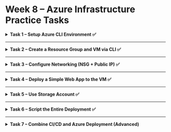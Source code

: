 # Week 8 – Azure Infrastructure Practice Tasks

<details>
<summary><strong>Task 1 – Setup Azure CLI Environment ✅</strong></summary>

✅ **Goal**: Install and configure the Azure CLI on your machine.

---

### 🧰 Installation Instructions:

#### On Ubuntu:

```bash
curl -sL https://aka.ms/InstallAzureCLIDeb | sudo bash
```

#### On macOS:

```bash
brew update && brew install azure-cli
```

#### On Windows:

Download from: [https://aka.ms/installazurecli](https://aka.ms/installazurecli)

---

### 🧪 Verify:

```bash
az login
az account show
```

These commands let you log into your Azure account and confirm that you're authenticated and connected to the correct subscription.

</details>

---

<details>
<summary><strong>Task 2 – Create a Resource Group and VM via CLI ✅</strong></summary>

✅ **Goal**: Use Azure CLI to create a resource group and a virtual machine.

---

## 1. Create a Resource Group

A resource group is a logical container for Azure resources. All resources for a solution are typically deployed into a single resource group.

```bash
az group create --name myResourceGroup --location eastus
```

**Explanation for `az group create`:**
* `--name myResourceGroup`: Specifies the name of the resource group. Choose a descriptive name that helps you organize your resources.
* `--location eastus`: Specifies the Azure region where the resource group will be created. This location is for the metadata of the resource group itself and does not necessarily dictate the location of the resources within it (though it's common practice to keep them in the same region).

---

## 2. Create an Azure Virtual Machine (VM)

This command creates a new Ubuntu Linux VM with configurations aimed at minimizing cost.

```bash
az vm create \
  --resource-group MyResourceGroup \
  --name MyVM \
  --image UbuntuLTS \
  --admin-username azureuser \
  --generate-ssh-keys \
  --location westeurope \
  --size Standard_B1ls \
  --os-disk-size-gb 30 \
  --os-disk-type Standard_SSD_LRS \
  --public-ip-address-sku Basic \
  --no-wait
```

**Explanation for `az vm create`:**
* `--resource-group MyResourceGroup`: Specifies the name of the resource group where the VM will be created. This must be an existing resource group that you created previously.
* `--name MyVM`: Specifies the name of the new Virtual Machine. Choose a unique and descriptive name. This will be part of the VM's DNS name if you assign a public IP.
* `--image UbuntuLTS`: Specifies the operating system image to use for the VM. 'UbuntuLTS' refers to the latest Long Term Support version of Ubuntu, which is good for stability.
* `--admin-username azureuser`: Sets the administrator username for the VM. This user will have `sudo` (superuser do) privileges on the Linux VM.
* `--generate-ssh-keys`: Automatically generates a new SSH key pair (if one doesn't already exist in your `~/.ssh/` directory) and securely stores the private key on your local machine. The public key is then deployed to the VM, enabling secure passwordless SSH access.
* `--location westeurope`: Specifies the Azure region where the VM will be deployed. This is a critical parameter for pricing and latency. Different regions have varying costs, so choosing an optimal region like `westeurope` or `eastus` can significantly impact your bill.
* `--size Standard_B1ls`: Defines the VM size, which determines its computational resources (vCPUs, RAM) and is the most significant factor affecting cost. 'Standard_B1ls' is typically the smallest and most cost-effective burstable VM size, ideal for light workloads, development, or testing environments.
* `--os-disk-size-gb 30`: Sets the size of the operating system disk in Gigabytes (GB). A smaller disk generally results in lower storage costs. 30GB is a common and usually sufficient minimum for a Linux OS.
* `--os-disk-type Standard_SSD_LRS`: Specifies the storage type for the OS disk. 'Standard_SSD_LRS' (Locally Redundant Storage) provides a good balance of performance and cost, offering better performance than HDDs at a reasonable price, and is generally resilient.
* `--public-ip-address-sku Basic`: (Optional, but recommended for cost) Specifies the SKU for the public IP address. 'Basic' is typically cheaper than 'Standard' and is sufficient for most basic connectivity needs (e.g., SSH, web access).
* `--no-wait`: (Optional) This flag allows the command to return control to your command line immediately, letting you continue with other tasks while the VM creation process runs in the background.

---

**Important Considerations for Cost Optimization:**

* **VM Size (`--size`):** The VM size is the most significant factor affecting cost. Always choose the smallest size that meets your workload requirements. The `B-series` VMs (`Standard_B1ls`, `Standard_B1ms`, etc.) are designed for burstable workloads and are the most cost-effective for intermittent use.
* **Location (`--location`):** Azure pricing varies by region. Use `az account list-locations --query "[].name"` to see available regions and compare prices using the [Azure Pricing Calculator](https://azure.microsoft.com/pricing/calculator/).
* **OS Disk Size (`--os-disk-size-gb`):** Reduce the disk size to the minimum necessary for your operating system and applications.
* **OS Disk Type (`--os-disk-type`):** `Standard_HDD_LRS` is the cheapest but slowest. `Standard_SSD_LRS` offers a good balance. Only use `Premium_SSD_LRS` for performance-critical applications.
* **Auto-shutdown:** For VMs not required 24/7 (e.g., dev/test environments), configure an auto-shutdown schedule in the Azure Portal or via CLI after creation (`az vm auto-shutdown`). This stops billing for compute resources when the VM is not running.
* **Deallocate VM:** When you're not actively using the VM, stop it (`az vm stop --name MyVM --resource-group MyResourceGroup`) and then `deallocate` it (`az vm deallocate --name MyVM --resource-group MyResourceGroup`). Deallocating stops billing for compute resources (vCPUs, RAM), but you will still be billed for disk storage.

</details>

---

<details>
<summary><strong>Task 3 – Configure Networking (NSG + Public IP) ✅</strong></summary>

✅ **Goal**: Allow HTTP traffic to your VM using a Network Security Group (NSG) rule.

---

## Understanding Network Security Groups (NSG)

A Network Security Group (NSG) acts as a virtual firewall for your VM, controlling inbound and outbound traffic based on rules. When you create a VM, Azure automatically creates an NSG and associates it with your VM's network interface or subnet.

## 1. Add a Rule to Allow HTTP Traffic (Port 80)

By default, an NSG might not allow incoming HTTP (web) traffic on port 80. You need to explicitly add a rule to permit this.

```bash
az network nsg rule create \
  --resource-group MyResourceGroup \
  --nsg-name MyVMNSG \
  --name AllowHTTP \
  --priority 1000 \
  --direction Inbound \
  --access Allow \
  --protocol Tcp \
  --destination-port-ranges 3000 \
  --source-address-prefixes "*" \
  --destination-address-prefixes "*" \
  --description "Allow inbound HTTP traffic on port 3000 for web application"
```

**Explanation for `az network nsg rule create`:**
* `--resource-group MyResourceGroup`: Specifies the name of the resource group where your NSG is located. This should be the same resource group as your VM.
* `--nsg-name MyVMNSG`: Specifies the name of the Network Security Group to which you want to add the rule. When you create a VM, Azure typically names the NSG after the VM (e.g., `MyVM-nsg` or `MyVMNSG`). You might need to verify the exact NSG name associated with your VM. You can find it by listing network interfaces (`az network nic list`) or directly listing NSGs in the resource group (`az network nsg list --resource-group MyResourceGroup`).
* `--name AllowHTTP`: Provides a unique name for the new security rule. Choose a descriptive name.
* `--priority 1000`: Sets the priority of the rule. Rules are processed in numerical order (lowest number first). Ensure your rule's priority is lower than any Deny rules that might block port 80 (e.g., the default "DenyAllInbound" rule usually has a high priority like 65500).
* `--direction Inbound`: Specifies that this rule applies to incoming traffic to your VM.
* `--access Allow`: Defines the action for traffic matching this rule – in this case, to allow it.
* `--protocol Tcp`: Specifies the network protocol to which this rule applies. HTTP typically uses TCP.
* `--destination-port-ranges 80`: Specifies the destination port(s) for the traffic. Here, we specify port 80, which is the standard port for unencrypted HTTP traffic.
* `--source-address-prefixes "*" `: Defines the source IP address range from which traffic is allowed. `*` means allow traffic from any source IP address. For production environments, it's recommended to restrict this to known IP ranges for better security.
* `--destination-address-prefixes "*"`: Defines the destination IP address range. `*` means allow traffic to any destination IP address within the NSG's scope (typically your VM's private IP).
* `--description "Allow inbound HTTP traffic on port 8080 for web application"`: Some description of the rule

---

## 2. Show Public IP Address Details

To connect to your VM from the internet (e.g., via SSH or to access a web server), you need its public IP address.

```bash
az network public-ip show \
  --resource-group MyResourceGroup \
  --name MyVMIP \
  --query ipAddress \
  --output tsv
```

**Explanation for `az network public-ip show`:**
* `--resource-group MyResourceGroup`: Specifies the resource group where your public IP address resource is located.
* `--name MyVMIP`: Specifies the name of the public IP address resource. When you create a VM with a public IP, Azure usually names the public IP resource after the VM (e.g., `MyVMIP` or `MyVM-ip`).
* `--query ipAddress`: This is a JMESPath query that extracts only the `ipAddress` field from the output. This is useful when you just need the IP address without all other details.
* `--output tsv`: Formats the output as tab-separated values, making it easy to copy just the IP address.

---

## 3. List Network Interfaces (and find NSG name)

If you're unsure about the exact NSG name associated with your VM, or if you want to inspect network interface configurations, you can list them. The NSG is typically linked to the VM's Network Interface Card (NIC).

```bash
az network nic list \
  --resource-group MyResourceGroup \
  --query "[?starts_with(name, 'MyVM')].{Name:name, PublicIp:ipConfigurations[0].publicIpAddress.id, NSG:networkSecurityGroup.id}" \
  --output table
```

**Explanation for `az network nic list`:**
* `--resource-group MyResourceGroup`: Filters the list to show only NICs within your specified resource group.
* `--query "[?starts_with(name, 'MyVM')].{Name:name, PublicIp:ipConfigurations[0].publicIpAddress.id, NSG:networkSecurityGroup.id}"`: This is a powerful JMESPath query to filter and format the output:
    * `[?starts_with(name, 'MyVM')]`: Filters the list of NICs to only include those whose names start with 'MyVM' (assuming your VM's NIC will be named something like `MyVMNic`).
    * `. {Name:name, PublicIp:ipConfigurations[0].publicIpAddress.id, NSG:networkSecurityGroup.id}`: Selects specific properties for display and renames them for readability:
        * `Name:name`: Displays the NIC's name.
        * `PublicIp:ipConfigurations[0].publicIpAddress.id`: Tries to extract the ID of the associated public IP address.
        * `NSG:networkSecurityGroup.id`: Extracts the ID of the associated Network Security Group. From this ID, you can infer the NSG's name (it's the last part of the ID after `/`).
* `--output table`: Displays the results in a readable table format.

**How to find the exact NSG name from the output of `az network nic list`:**
The `NSG` column will show a full Azure resource ID path (e.g., `/subscriptions/.../resourceGroups/MyResourceGroup/providers/Microsoft.Network/networkSecurityGroups/MyVM-nsg`). The part after the last `/` is the actual NSG name (e.g., `MyVM-nsg`). Use this name in the `az network nsg rule create` command.

</details>

---

<details>
<summary><strong>Task 4 – Deploy a Simple Web App to the VM ✅</strong></summary>

✅ **Goal**: SSH into your VM and deploy a small web server using Flask.

---

```bash
ssh azureuser@<your-public-ip>
```

Verify installation:

```bash
docker --version
docker compose version
```

### 4️⃣ Copy Project Files to VM  
Transfer your project files using **`scp`**:

```bash
scp -r ./project azureuser@<public-ip>:~/week8
```

🔹 **Ensure SSH is working before running this command**.  
🔹 If using an SSH key, you might need `-i ~/.ssh/id_rsa` if not using the default key.

### 5️⃣ Deploy the App  

```bash
cd week8
sudo docker compose up -d
```

🔹 This starts the application in the background (`-d` = detached mode).  
🔹 Ensure **`docker-compose.yml`** exists inside the `week8` directory.

### 6️⃣ Expose the Application on Public Port  
By default, Azure virtual machines are protected by **Network Security Groups (NSGs)** that block all **incoming** traffic except for specific allowed ports.  
To access your app (e.g., running on port `3000`) **from the internet**, you need to manually allow inbound traffic to that port.

### ✅ Steps to open port 3000:

```yaml
1. Go to Azure Portal → your VM → Networking tab.
2. Under Inbound port rules, click + Add inbound port rule.
3. Fill the form as follows:
   - Source: Any  
     → Allows connections from all external IP addresses (can restrict for security).
   - Source port ranges: *  
     → Accepts traffic from any source port (standard).
   - Destination: Any  
     → Refers to any destination IP within the VM (standard).
   - Destination port ranges: 3000  
     → The public port your container is exposed on (e.g., Nginx running on port 8080).
   - Protocol: TCP  
     → Most web traffic uses TCP; this is the common setting for web apps.
   - Action: Allow  
     → Approves traffic instead of denying it.
   - Priority: 1010  
     → Determines rule evaluation order; lower = higher priority. Must be unique.
   - Name: Allow-Web-3000 (or any descriptive name)
4. Click Add to apply the rule.
```

---

### then verify with:

```bash
curl http://<public-ip>:3000
```

---

</details>

---

<details>
<summary><strong>Task 5 – Use Storage Account ✅</strong></summary>

✅ **Goal**: Upload a file to Azure Storage using the CLI.

---


## 📁 1. Create Storage Account

```bash
az storage account create \
   --name mystorage \
   --resource-group myResourceGroup \
   --location eastus \
   --sku Standard_LRS \
   --kind StorageV2 \
   --access-tier Hot \
   --enable-hierarchical-namespace false \
   --allow-blob-public-access true \
   --min-tls-version TLS1_2
```

### Explanation for `az storage account create`:
* `--name`: A unique name for your storage account (must be globally unique).
* `--resource-group`: The resource group to which the storage account will belong.
* `--location`: Azure region (e.g., `eastus`).
* `--sku`: Pricing tier (`Standard_LRS` for standard locally redundant storage).
* `--kind`: Type of storage account. `StorageV2` is the most common.
* `--access-tier`: Either `Hot` (frequent access) or `Cool` (infrequent access).
* `--enable-hierarchical-namespace`: Set to `true` to enable Data Lake features (not needed here).
* `--allow-blob-public-access`: If `true`, allows anonymous public access to blobs.
* `--min-tls-version`: Enforces minimum TLS version for connections.

---

## 🗂️ 2. Create Blob Container

```bash
az storage container create \
  --name mycontainer \
  --account-name mystorage \
  --public-access blob
```

### Explanation for `az storage container create`:
* `--name`: Name of your container within the storage account.
* `--account-name`: The name of the storage account you just created.
* `--public-access`: Sets level of access. `blob` allows public read access to blobs only.

---

## 📂 3. Upload a File to the Container

```bash
az storage blob upload \
  --account-name mystorage \
  --container-name mycontainer \
  --name sample.txt \
  --file ./sample.txt \
  --overwrite
```

### Explanation for `az storage blob upload`:
* `--account-name`: Name of the storage account.
* `--container-name`: Target container.
* `--name`: The blob name inside Azure (what it will be called after upload).
* `--file`: The local file path to upload.
* `--overwrite`: Optional flag to overwrite if blob already exists.

---

## 🔍 4. Get Blob URL

If public access is allowed, you can construct the blob's URL like so:

```bash
curl https://mystorage.blob.core.windows.net/mycontainer/sample.txt
```

---

</details>

---

<details>
<summary><strong>Task 6 – Script the Entire Deployment ✅</strong></summary>

✅ **Goal**: Write a bash script that automates all steps required to deploy a simple web application to an Azure Virtual Machine.

---

## 📦 Features

This script performs the following operations:

- Logs in to Azure CLI (if not already logged in)
- Prompts user for key inputs (resource group, VM name, NSG name, etc.)
- Creates:
  - Resource Group
  - Virtual Machine (Ubuntu)
  - Network Security Group with HTTP rule on port 3000
  - NSG association to the VM's network interface
- Transfers application files via SCP to `~/week8` on the VM
- Installs Docker on the VM if missing
- Runs the application using `docker compose`
- Optional: Cleans up all created Azure resources

---

## 📋 Prerequisites

- Azure CLI installed and configured
- SSH key expected at `~/.ssh/mynewkey.pub` (auto-generated by the script if missing)
- Your web application files (including `docker-compose.yml`) are in the current directory
- The script copies files to `~/week8` directory on the VM

---

## 🧪 Script Usage

1. Make the script executable:

```bash
chmod +x deploy.sh
```

2. Run the script:

```bash
./deploy.sh
```

You will be prompted to enter the following:

- Resource group name
- Virtual Machine name
- Admin username for the VM
- Network Security Group name

---

## 🧠 Script Structure

The script is modular and organized into clearly defined functions:

### 🔹 User Input

```bash
prompt_inputs()
```

Prompts for resource group, VM name, admin username, and NSG name.

---

### 🔹 Azure Login

```bash
login_azure()
```

Checks if user is logged into Azure. If not, runs `az login`.

---

### 🔹 Resource Group

```bash
create_resource_group()
```

Creates a new resource group in `westeurope`.

---

### 🔹 Generate SSH Key

```bash
generate_ssh_key_if_needed()
```

Generates an RSA 4096-bit SSH key at ~/.ssh/mynewkey if it doesn't exist.

---

### 🔹 VM Creation

```bash
create_vm()
```

Creates a new Ubuntu VM with SSH keys, basic public IP, and 30GB OS disk.

---

### 🔹 NSG, NSG Rule, and Association

```bash
create_nsg()
create_nsg_rule()
associate_nsg()
```

Creates NSG, creates a rule to allow inbound TCP traffic on port 3000 and associates the NSG with the VM's NIC.

---

### 🔹 Public IP

```bash
get_public_ip()
```

Retrieves the VM's public IP address.

---

### 🔹 File Transfer and App Deployment

```bash
transfer_files()
deploy_app()
```

Copies all files from the current directory into `~/week8` on the VM and runs the app using Docker Compose. Installs Docker if needed.

---

### 🔹 Resource Cleanup

```bash
cleanup_resources()
```

Asks the user if they want to delete all created resources. If confirmed, runs:

```bash
az group delete --name "$resource_group_name" --yes --no-wait
```

---

## ✅ Example Output

```yaml
Logging into Azure CLI...
Creating resource group...
Generating SSH key at ~/.ssh/mynewkey...
Creating VM...
Creating NSG and rules...
Associating NSG with VM's network interface...
Transferring files...
Running application...
Application is running. You can access it at http://<public-ip>:3000

Do you want to delete all created resources? (y/n):
Deleting resource group '<resource_group_name>'...
Cleanup initiated.
```

---

## 🧼 Optional Cleanup

At the end of the script, you will be prompted:

```yaml
Do you want to delete all created resources? (y/n):
```

If you confirm, all associated resources will be deleted in the background.

---

## 📁 File Structure Expectation

Make sure your application directory contains at least:

```yaml
week8/
├── docker-compose.yml
├── /backend
└── /frontend
```

---

## 📌 Notes

```yaml
- Script is idempotent — safe to rerun with the same inputs.
- VM is created in westeurope region.
- NSG opens port 3000 only (you can adjust this in the function).
```

---

</details>

---

<details>
<summary><strong>Task 7 – Combine CI/CD and Azure Deployment (Advanced) </strong></summary>

✅ **Goal**: Automate deployment using GitHub Actions.

---

### 🔐 Use GitHub Secrets:

- `AZURE_USER`
- `AZURE_HOST`
- `AZURE_PRIVATE_KEY`

### 🧪 Sample Commands:

[bash]
scp ./app.py docker-compose.yml ${{ secrets.AZURE_USER }}@${{ secrets.AZURE_HOST }}:~/

ssh -i ~/.ssh/id_rsa ${{ secrets.AZURE_USER }}@${{ secrets.AZURE_HOST }} 'docker compose up -d'
[/bash]

💡 Make sure your VM is listening on a public port and your NSG allows access.

</details>
